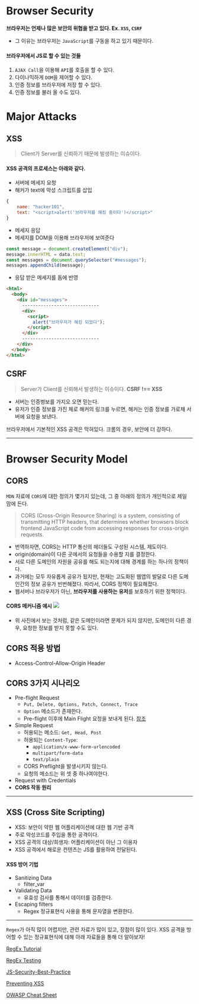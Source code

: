 # Browser Security

**브라우저는 언제나 많은 보안의 위협을 받고 있다. Ex. `XSS`, `CSRF`**

- 그 이유는 브라우저는 `JavaScript`를 구동을 하고 있기 때문이다.

#### 브라우저에서 JS로 할 수 있는 것들

1. `AJAX Call`을 이용해 `API`를 호출을 할 수 있다.
2. 다이나믹하게 `DOM`을 제어할 수 있다.
3. 인증 정보를 브라우저에 저장 할 수 있다.
4. 인증 정보를 불러 올 수도 있다.

# Major Attacks

## XSS

> Client가 Server를 신뢰하기 때문에 발생하는 이슈이다.

#### XSS 공격의 프로세스는 아래와 같다.

- 서버에 메세지 요청
- 해커가 text에 악성 스크립트를 삽입

```js
{
    name: "hacker101",
    text: "<script>alert('브라우저를 해킹 중이다')</script>"
}
```

- 메세지 응답
- 메세지를 DOM을 이용해 브라우저에 보여준다

```js
const message = document.createElement("div");
message.innerHTML = data.text;
const messages = document.querySelector("#messages");
messages.appendChild(message);
```

- 응답 받은 메세지를 돔에 반영

```html
<html>
  <body>
    <div id="messages">
      -----------------------------
      <div>
        <script>
          alert("브라우저가 해킹 되었다");
        </script>
      </div>
      -----------------------------
    </div>
  </body>
</html>
```

## CSRF

> Server가 Client를 신뢰해서 발생하는 이슈이다. **CSRF !== XSS**

- 서버는 인증벙보를 가지오 오면 믿는다.
- 유저가 인증 정보를 가진 체로 해커의 링크를 누르면, 해커는 인증 정보를 가로채 서버에 요청을 보낸다.

브라우저에서 기본적인 XSS 공격은 막혀있다. 크롬의 경우, 보안에 더 강하다.

---

# Browser Security Model

## CORS

`MDN` 자료에 `CORS`에 대한 정의가 몇가지 있는데, 그 중 아래의 정의가 개인적으로 제일 맘에 든다.

> CORS (Cross-Origin Resource Sharing) is a system, consisting of transmitting HTTP headers, that determines whether browsers block frontend JavaScript code from accessing responses for cross-origin requests.

- 번역하자면, CORS는 HTTP 통신의 헤더들도 구성된 시스템, 제도이다.
- origin(domain)이 다른 곳에서의 요청들을 수용할 지를 결정한다.
- 서로 다른 도메인의 자원을 공유를 해도 되는지에 대해 경계를 하는 하나의 정책이다.
- 과거에는 모두 자유롭게 공유가 됬지만, 현재는 고도화된 웹앱의 발달로 다른 도메인간의 정보 공유가 빈번해졌다. 따라서, CORS 정책이 필요해졌다.
- 웹서버나 브라우저가 아닌, **브라우저를 사용하는 유저**를 보호하기 위한 정책이다.

#### CORS 메커니즘 예시 <img src="https://mdn.mozillademos.org/files/14295/CORS_principle.png">

- 위 사진에서 보는 것처럼, 같은 도메인이라면 문제가 되지 않지만, 도메인이 다른 경우, 요청한 정보를 받지 못할 수도 있다.

## CORS 적용 방법

- Access-Control-Allow-Origin Header

## CORS 3가지 시나리오

- Pre-flight Request
  - `Put, Delete, Options, Patch, Connect, Trace`
  - `Option` 메소드가 존재한다.
  - Pre-flight 이후에 Main Flight 요청을 보내게 된다. [참조](https://developer.mozilla.org/en-US/docs/Web/HTTP/CORS)
- Simple Request
  - 허용되는 메소드: `Get, Head, Post`
  - 허용되는 `Content-Type`:
    - `application/x-www-form-urlencoded`
    - `multipart/form-data`
    - `text/plain`
  - CORS Preflight을 발생시키지 않는다.
  - 요청의 메소드는 위 셋 중 하나여야한다.
- Request with Credentials
- **CORS 작동 원리**

---

## XSS (Cross Site Scripting)

- XSS: 보안이 약한 웹 어플리케이션에 대한 웹 기반 공격
- 주로 악성코드를 주입을 통한 공격이다.
- XSS 공격의 대상/희생자: 어플리케이션이 아닌 그 이용자
- XSS 공격에서 해로운 컨텐츠는 JS를 활용하여 전달된다.

#### XSS 방어 기법

- Sanitizing Data
  - filter_var
- Validating Data
  - 유효성 검사를 통해서 데이터를 검증한다.
- Escaping filters
  - Regex 정규표현식 사용을 통해 문자열을 변환한다.

---

`Regex`가 아직 많이 어렵지만, 관련 자료가 많이 있고, 장점이 많이 있다.
XSS 공격을 방어할 수 있는 정규표현식에 대해 아래 자료들을 통해 더 알아보자!

[RegEx Tutorial](https://flaviocopes.com/javascript-regular-expressions/#introduction-to-regular-expressions)

[RegEx Testing](https://www.regextester.com/96605)

[JS-Security-Best-Practice](https://docs.wpvip.com/technical-references/security/javascript-security-recommendations/)

[Preventing XSS](https://gomakethings.com/preventing-cross-site-scripting-attacks-when-using-innerhtml-in-vanilla-javascript/)

[OWASP Cheat Sheet](https://github.com/OWASP/CheatSheetSeries)
